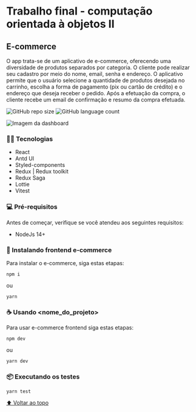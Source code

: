 # Trabalho final - computação orientada à objetos II

## E-commerce

O app trata-se de um aplicativo de e-commerce, oferecendo uma diversidade de produtos separados por categoria. O cliente pode realizar seu cadastro por meio do nome, email, senha e endereço. O aplicativo permite que o usuário selecione a quantidade de produtos desejada no carrinho, escolha a forma de pagamento (pix ou cartão de crédito) e o endereço que deseja receber o pedido. Após a efetuação da compra, o cliente recebe um email de confirmação e resumo da compra efetuada.

![GitHub repo size](https://img.shields.io/github/repo-size/luiss1569/e-commerce?style=for-the-badge)
![GitHub language count](https://img.shields.io/github/languages/count/luiss1569/e-commerce?style=for-the-badge)

![Imagem da dashboard](https://user-images.githubusercontent.com/39037985/205447834-9c9f4803-96d3-44c4-93a9-a63ce75ad575.png)

### 👨‍💻 Tecnologias

 * React
 * Antd UI
 * Styled-components
 * Redux | Redux toolkit
 * Redux Saga
 * Lottie
 * Vitest

### 💻 Pré-requisitos

Antes de começar, verifique se você atendeu aos seguintes requisitos:

- NodeJs 14+

### 🚀 Instalando frontend e-commerce 

Para instalar o e-commerce, siga estas etapas:

```
npm i
```
ou
```
yarn
```

### ☕ Usando <nome_do_projeto>

Para usar e-commerce frontend siga estas etapas:

```
npm dev
```
ou
```
yarn dev
```

### 📦 Executando os testes
```
yarn test
```

[⬆ Voltar ao topo](#nome-do-projeto)<br>
